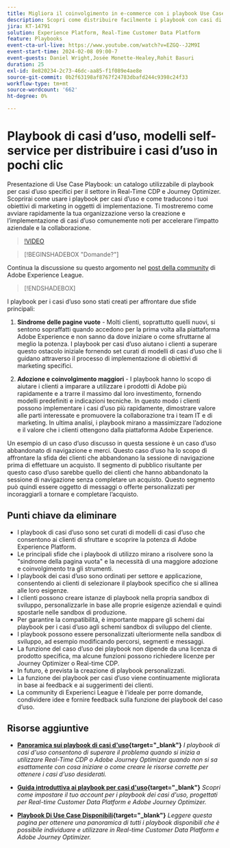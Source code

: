 ```yaml
---
title: Migliora il coinvolgimento in e-commerce con i playbook Use Case, modelli self-service per distribuire casi di utilizzo e-commerce in pochi clic
description: Scopri come distribuire facilmente i playbook con casi di utilizzo in Adobe Real-Time CDP e Adobe Journey Optimizer e sbloccare il potenziale per migliorare il coinvolgimento dei clienti nell’e-commerce.
jira: KT-14791
solution: Experience Platform, Real-Time Customer Data Platform
feature: Playbooks
event-cta-url-live: https://www.youtube.com/watch?v=EZGQ--J2M9I
event-start-time: 2024-02-08 09:00-7
event-guests: Daniel Wright,Josée Monette-Healey,Rohit Basuri
duration: 25
exl-id: 8e820234-2c73-46dc-aa85-f1f089e4ae8e
source-git-commit: 0b2f63198af8767f24783dbafd244c9398c24f33
workflow-type: tm+mt
source-wordcount: '662'
ht-degree: 0%

---
```


# Playbook di casi d’uso, modelli self-service per distribuire i casi d’uso in pochi clic

Presentazione di Use Case Playbook: un catalogo utilizzabile di playbook per casi d’uso specifici per il settore in Real-Time CDP e Journey Optimizer. Scoprirai come usare i playbook per casi d’uso e come traducono i tuoi obiettivi di marketing in oggetti di implementazione. Ti mostreremo come avviare rapidamente la tua organizzazione verso la creazione e l’implementazione di casi d’uso comunemente noti per accelerare l’impatto aziendale e la collaborazione.

>[!VIDEO](https://video.tv.adobe.com/v/3426930/?quality=12&learn=on)

>[!BEGINSHADEBOX &quot;Domande?&quot;]

Continua la discussione su questo argomento nel [post della community](https://experienceleaguecommunities.adobe.com/t5/adobe-experience-platform/experience-league-live-post-session-discussion-use-case/m-p/651643#M488) di Adobe Experience League.

>[!ENDSHADEBOX]

I playbook per i casi d’uso sono stati creati per affrontare due sfide principali:

1. **Sindrome delle pagine vuote** - Molti clienti, soprattutto quelli nuovi, si sentono sopraffatti quando accedono per la prima volta alla piattaforma Adobe Experience e non sanno da dove iniziare o come sfruttarne al meglio la potenza. I playbook per casi d’uso aiutano i clienti a superare questo ostacolo iniziale fornendo set curati di modelli di casi d’uso che li guidano attraverso il processo di implementazione di obiettivi di marketing specifici.

1. **Adozione e coinvolgimento maggiori** - I playbook hanno lo scopo di aiutare i clienti a imparare a utilizzare i prodotti di Adobe più rapidamente e a trarre il massimo dal loro investimento, fornendo modelli predefiniti e indicazioni tecniche.  In questo modo i clienti possono implementare i casi d’uso più rapidamente, dimostrare valore alle parti interessate e promuovere la collaborazione tra i team IT e di marketing.  In ultima analisi, i playbook mirano a massimizzare l’adozione e il valore che i clienti ottengono dalla piattaforma Adobe Experience.

Un esempio di un caso d’uso discusso in questa sessione è un caso d’uso abbandonato di navigazione e merci. Questo caso d’uso ha lo scopo di affrontare la sfida dei clienti che abbandonano la sessione di navigazione prima di effettuare un acquisto. Il segmento di pubblico risultante per questo caso d’uso sarebbe quello dei clienti che hanno abbandonato la sessione di navigazione senza completare un acquisto. Questo segmento può quindi essere oggetto di messaggi o offerte personalizzati per incoraggiarli a tornare e completare l’acquisto.

## Punti chiave da eliminare

* I playbook di casi d’uso sono set curati di modelli di casi d’uso che consentono ai clienti di sfruttare e scoprire la potenza di Adobe Experience Platform.
* Le principali sfide che i playbook di utilizzo mirano a risolvere sono la &quot;sindrome della pagina vuota&quot; e la necessità di una maggiore adozione e coinvolgimento tra gli strumenti.
* I playbook dei casi d’uso sono ordinati per settore e applicazione, consentendo ai clienti di selezionare il playbook specifico che si allinea alle loro esigenze.
* I clienti possono creare istanze di playbook nella propria sandbox di sviluppo, personalizzarle in base alle proprie esigenze aziendali e quindi spostarle nelle sandbox di produzione.
* Per garantire la compatibilità, è importante mappare gli schemi dai playbook per i casi d’uso agli schemi sandbox di sviluppo del cliente.
* I playbook possono essere personalizzati ulteriormente nella sandbox di sviluppo, ad esempio modificando percorsi, segmenti e messaggi.
* La funzione del caso d’uso dei playbook non dipende da una licenza di prodotto specifica, ma alcune funzioni possono richiedere licenze per Journey Optimizer o Real-time CDP.
* In futuro, è prevista la creazione di playbook personalizzati.
* La funzione dei playbook per casi d’uso viene continuamente migliorata in base ai feedback e ai suggerimenti dei clienti.
* La community di Experienci League è l’ideale per porre domande, condividere idee e fornire feedback sulla funzione dei playbook del caso d’uso.

## Risorse aggiuntive

* **[Panoramica sui playbook di casi d&#39;uso](https://experienceleague.adobe.com/docs/experience-platform/use-case-playbooks/playbooks/overview.html?lang=it){target="_blank"}**
  *I playbook di casi d&#39;uso consentono di superare il problema quando si inizia a utilizzare Real-Time CDP o Adobe Journey Optimizer quando non si sa esattamente con cosa iniziare o come creare le risorse corrette per ottenere i casi d&#39;uso desiderati.*

* **[Guida introduttiva ai playbook per casi d&#39;uso](https://experienceleague.adobe.com/docs/experience-platform/use-case-playbooks/playbooks/get-started.html?lang=it){target="_blank"}**
  *Scopri come impostare il tuo account per i playbook dei casi d&#39;uso, progettati per Real-time Customer Data Platform e Adobe Journey Optimizer.*

* **[Playbook Di Use Case Disponibili](https://experienceleague.adobe.com/docs/experience-platform/use-case-playbooks/playbooks/playbooks-list.html?lang=it){target="_blank"}**
  *Leggere questa pagina per ottenere una panoramica di tutti i playbook disponibili che è possibile individuare e utilizzare in Real-time Customer Data Platform e Adobe Journey Optimizer.*
